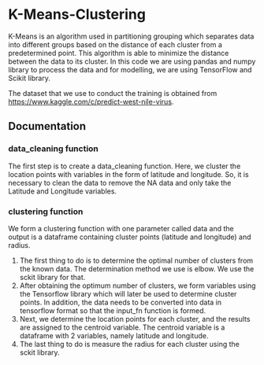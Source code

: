 # K-Means-Clustering
K-Means is an algorithm used in partitioning grouping which separates data into different groups based on the distance of each cluster from a predetermined point. This algorithm is able to minimize the distance between the data to its cluster. In this code we are using pandas and numpy library to process the data and for modelling, we are using TensorFlow and Scikit library.

The dataset that we use to conduct the training is obtained from https://www.kaggle.com/c/predict-west-nile-virus.

## Documentation

### data_cleaning function
The first step is to create a data_cleaning function. Here, we cluster the location points with variables in the form of latitude and longitude. So, it is necessary to clean the data to remove the NA data and only take the Latitude and Longitude variables.

### clustering function
We form a clustering function with one parameter called data and the output is a dataframe containing cluster points (latitude and longitude) and radius.
1. The first thing to do is to determine the optimal number of clusters from the known data. The determination method we use is elbow. We use the sckit library for that.
2. After obtaining the optimum number of clusters, we form variables using the Tensorflow library which will later be used to determine cluster points. In addition, the data needs to be converted into data in tensorflow format so that the input_fn function is formed.
3. Next, we determine the location points for each cluster, and the results are assigned to the centroid variable. The centroid variable is a dataframe with 2 variables, namely latitude and longitude.
4. The last thing to do is measure the radius for each cluster using the sckit library.
